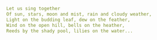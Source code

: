 

<!--
**sararsaurus/sararsaurus** is a ✨ _special_ ✨ repository because its `README.md` (this file) appears on your GitHub profile.
### Hi there 👋
Here are some ideas to get you started:

- 🔭 I’m currently working on ...
- 🌱 I’m currently learning ...
- 👯 I’m looking to collaborate on ...
- 🤔 I’m looking for help with ...
- 💬 Ask me about ...
- 📫 How to reach me: ...
- 😄 Pronouns: ...
- ⚡ Fun fact: ...
-->

```yaml
Let us sing together
Of sun, stars, moon and mist, rain and cloudy weather,
Light on the budding leaf, dew on the feather,
Wind on the open hill, bells on the heather,
Reeds by the shady pool, lilies on the water...
```

